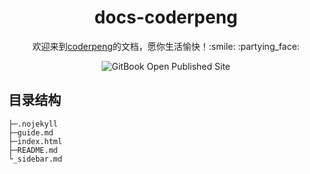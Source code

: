 <h1 align="center">docs-coderpeng</h1>

<p align="center">欢迎来到<a href="https:https://pengpen1.github.io/">coderpeng</a>的文档，愿你生活愉快！:smile: :partying_face:</p>

<p align="center">
  <img alt="GitBook Open Published Site" src="https://cdn.jsdelivr.net/gh/pengpen1/blog-images/movie-2545676_1280.jpg" style="max-width:500px">
</p>

## 目录结构

```
├─.nojekyll
├─guide.md
├─index.html
├─README.md
└_sidebar.md
```
